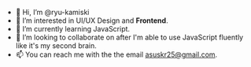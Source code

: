 - 👋 Hi, I’m @ryu-kamiski
- 👀 I’m interested in UI/UX Design and **Frontend**.
- 🌱 I’m currently learning JavaScript.
- 💞️ I’m looking to collaborate on after I'm able to use JavaScript fluently like it's my second brain.
- 📫 You can reach me with the the email asuskr25@gmail.com.

<!---
ryu-kamiski/ryu-kamiski is a ✨ special ✨ repository because its `README.md` (this file) appears on your GitHub profile.
You can click the Preview link to take a look at your changes.
--->
